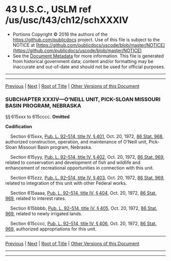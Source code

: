 ---
---

# 43 U.S.C., USLM ref /us/usc/t43/ch12/schXXXIV

* Portions Copyright © 2016 the authors of the https://github.com/publicdocs project.
  Use of this file is subject to the NOTICE at [https://github.com/publicdocs/uscode/blob/master/NOTICE](https://github.com/publicdocs/uscode/blob/master/NOTICE)
* See the [Document Metadata](././../../../../..//README.md) for more information.
  This file is generated from historical government data; content and/or formatting may be inaccurate and out-of-date and should not be used for official purposes.

----------
----------

[Previous](./../../../../..//us/usc/t43/ch12/schXXXIII/m__us_usc_t43_ch12_schXXXIII.md) | [Next](./../../../../..//us/usc/t43/ch12/schXXXV/m__us_usc_t43_ch12_schXXXV.md) | [Root of Title](./../../../../../) | [Other Versions of this Document](https://publicdocs.github.io/go/links?ns=uslm&ref=%2Fus%2Fusc%2Ft43%2Fch12%2FschXXXIV)

### SUBCHAPTER XXXIV—O’NEILL UNIT, PICK-SLOAN MISSOURI BASIN PROGRAM, NEBRASKA

§§ 615xxx to 615cccc. __Omitted__ 

 __Codification__ 

    Section 615xxx, [Pub. L. 92–514, title IV, § 401][/us/pl/92/514/s401], Oct. 20, 1972, [86 Stat. 968][/us/stat/86/968], authorized construction, operation, and maintenance of O’Neill unit, Pick-Sloan Missouri Basin program, Nebraska.

    Section 615yyy, [Pub. L. 92–514, title IV, § 402][/us/pl/92/514/s402], Oct. 20, 1972, [86 Stat. 969][/us/stat/86/969], related to conservation and development of fish and wildlife and enhancement of recreational opportunities in connection with this unit.

    Section 615zzz, [Pub. L. 92–514, title IV, § 403][/us/pl/92/514/s403], Oct. 20, 1972, [86 Stat. 969][/us/stat/86/969], related to integration of this unit with other Federal works.

    Section 615aaaa, [Pub. L. 92–514, title IV, § 404][/us/pl/92/514/s404], Oct. 20, 1972, [86 Stat. 969][/us/stat/86/969], related to interest rates.

    Section 615bbbb, [Pub. L. 92–514, title IV, § 405][/us/pl/92/514/s405], Oct. 20, 1972, [86 Stat. 969][/us/stat/86/969], related to newly irrigated lands.

    Section 615cccc, [Pub. L. 92–514, title IV, § 406][/us/pl/92/514/s406], Oct. 20, 1972, [86 Stat. 969][/us/stat/86/969], authorized appropriations for this unit.

----------

[Previous](./../../../../..//us/usc/t43/ch12/schXXXIII/m__us_usc_t43_ch12_schXXXIII.md) | [Next](./../../../../..//us/usc/t43/ch12/schXXXV/m__us_usc_t43_ch12_schXXXV.md) | [Root of Title](./../../../../../) | [Other Versions of this Document](https://publicdocs.github.io/go/links?ns=uslm&ref=%2Fus%2Fusc%2Ft43%2Fch12%2FschXXXIV)

----------
----------

[/us/pl/92/514/s401]: https://publicdocs.github.io/go/links?ns=uslm&ref=%2Fus%2Fpl%2F92%2F514%2Fs401
[/us/stat/86/968]: https://publicdocs.github.io/go/links?ns=uslm&ref=%2Fus%2Fstat%2F86%2F968
[/us/pl/92/514/s402]: https://publicdocs.github.io/go/links?ns=uslm&ref=%2Fus%2Fpl%2F92%2F514%2Fs402
[/us/stat/86/969]: https://publicdocs.github.io/go/links?ns=uslm&ref=%2Fus%2Fstat%2F86%2F969
[/us/pl/92/514/s403]: https://publicdocs.github.io/go/links?ns=uslm&ref=%2Fus%2Fpl%2F92%2F514%2Fs403
[/us/stat/86/969]: https://publicdocs.github.io/go/links?ns=uslm&ref=%2Fus%2Fstat%2F86%2F969
[/us/pl/92/514/s404]: https://publicdocs.github.io/go/links?ns=uslm&ref=%2Fus%2Fpl%2F92%2F514%2Fs404
[/us/stat/86/969]: https://publicdocs.github.io/go/links?ns=uslm&ref=%2Fus%2Fstat%2F86%2F969
[/us/pl/92/514/s405]: https://publicdocs.github.io/go/links?ns=uslm&ref=%2Fus%2Fpl%2F92%2F514%2Fs405
[/us/stat/86/969]: https://publicdocs.github.io/go/links?ns=uslm&ref=%2Fus%2Fstat%2F86%2F969
[/us/pl/92/514/s406]: https://publicdocs.github.io/go/links?ns=uslm&ref=%2Fus%2Fpl%2F92%2F514%2Fs406
[/us/stat/86/969]: https://publicdocs.github.io/go/links?ns=uslm&ref=%2Fus%2Fstat%2F86%2F969


